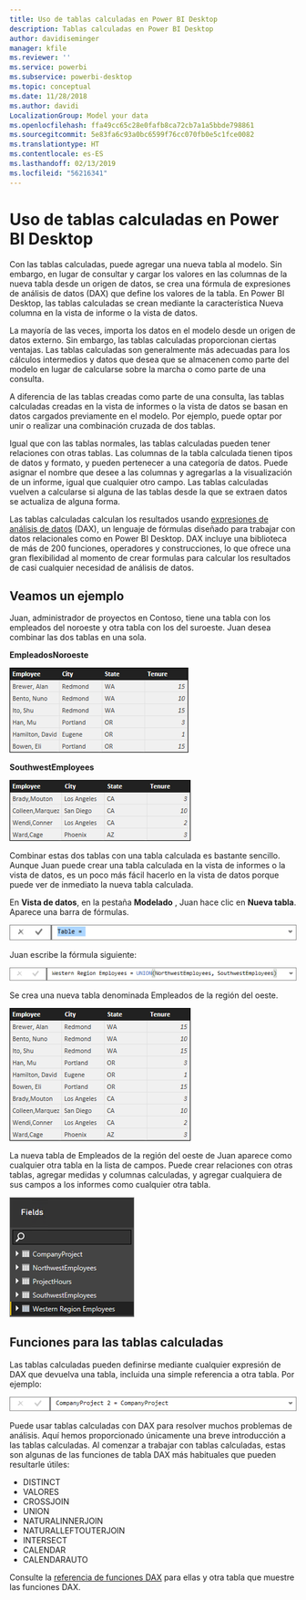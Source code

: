 ```yaml
---
title: Uso de tablas calculadas en Power BI Desktop
description: Tablas calculadas en Power BI Desktop
author: davidiseminger
manager: kfile
ms.reviewer: ''
ms.service: powerbi
ms.subservice: powerbi-desktop
ms.topic: conceptual
ms.date: 11/28/2018
ms.author: davidi
LocalizationGroup: Model your data
ms.openlocfilehash: ffa49cc65c28e0fafb8ca72cb7a1a5bbde798861
ms.sourcegitcommit: 5e83fa6c93a0bc6599f76cc070fb0e5c1fce0082
ms.translationtype: HT
ms.contentlocale: es-ES
ms.lasthandoff: 02/13/2019
ms.locfileid: "56216341"
---
```

# <a name="using-calculated-tables-in-power-bi-desktop"></a>Uso de tablas calculadas en Power BI Desktop
Con las tablas calculadas, puede agregar una nueva tabla al modelo. Sin embargo, en lugar de consultar y cargar los valores en las columnas de la nueva tabla desde un origen de datos, se crea una fórmula de expresiones de análisis de datos (DAX) que define los valores de la tabla. En Power BI Desktop, las tablas calculadas se crean mediante la característica Nueva columna en la vista de informe o la vista de datos.

La mayoría de las veces, importa los datos en el modelo desde un origen de datos externo. Sin embargo, las tablas calculadas proporcionan ciertas ventajas. Las tablas calculadas son generalmente más adecuadas para los cálculos intermedios y datos que desea que se almacenen como parte del modelo en lugar de calcularse sobre la marcha o como parte de una consulta.

A diferencia de las tablas creadas como parte de una consulta, las tablas calculadas creadas en la vista de informes o la vista de datos se basan en datos cargados previamente en el modelo. Por ejemplo, puede optar por unir o realizar una combinación cruzada de dos tablas.

Igual que con las tablas normales, las tablas calculadas pueden tener relaciones con otras tablas. Las columnas de la tabla calculada tienen tipos de datos y formato, y pueden pertenecer a una categoría de datos. Puede asignar el nombre que desee a las columnas y agregarlas a la visualización de un informe, igual que cualquier otro campo.  Las tablas calculadas vuelven a calcularse si alguna de las tablas desde la que se extraen datos se actualiza de alguna forma.

Las tablas calculadas calculan los resultados usando [expresiones de análisis de datos](https://msdn.microsoft.com/library/gg413422.aspx) (DAX), un lenguaje de fórmulas diseñado para trabajar con datos relacionales como en Power BI Desktop. DAX incluye una biblioteca de más de 200 funciones, operadores y construcciones, lo que ofrece una gran flexibilidad al momento de crear formulas para calcular los resultados de casi cualquier necesidad de análisis de datos.

## <a name="lets-look-at-an-example"></a>Veamos un ejemplo
Juan, administrador de proyectos en Contoso, tiene una tabla con los empleados del noroeste y otra tabla con los del suroeste. Juan desea combinar las dos tablas en una sola.

**EmpleadosNoroeste**

 ![](media/desktop-calculated-tables/calctables_nwempl.png)

**SouthwestEmployees**

 ![](media/desktop-calculated-tables/calctables_swempl.png)

Combinar estas dos tablas con una tabla calculada es bastante sencillo. Aunque Juan puede crear una tabla calculada en la vista de informes o la vista de datos, es un poco más fácil hacerlo en la vista de datos porque puede ver de inmediato la nueva tabla calculada.

En **Vista de datos**, en la pestaña **Modelado** , Juan hace clic en **Nueva tabla**. Aparece una barra de fórmulas.

 ![](media/desktop-calculated-tables/calctables_formulabarempty.png)

Juan escribe la fórmula siguiente:

 ![](media/desktop-calculated-tables/calctables_formulabarformula.png)

Se crea una nueva tabla denominada Empleados de la región del oeste.

 ![](media/desktop-calculated-tables/calctables_westregionempl.png)

La nueva tabla de Empleados de la región del oeste de Juan aparece como cualquier otra tabla en la lista de campos. Puede crear relaciones con otras tablas, agregar medidas y columnas calculadas, y agregar cualquiera de sus campos a los informes como cualquier otra tabla.

 ![](media/desktop-calculated-tables/calctables_fieldlist.png)

## <a name="functions-for-calculated-tables"></a>Funciones para las tablas calculadas
Las tablas calculadas pueden definirse mediante cualquier expresión de DAX que devuelva una tabla, incluida una simple referencia a otra tabla. Por ejemplo:

 ![](media/desktop-calculated-tables/calctables_formulabarsimpleformula.png)

Puede usar tablas calculadas con DAX para resolver muchos problemas de análisis. Aquí hemos proporcionado únicamente una breve introducción a las tablas calculadas. Al comenzar a trabajar con tablas calculadas, estas son algunas de las funciones de tabla DAX más habituales que pueden resultarle útiles:

* DISTINCT
* VALORES
* CROSSJOIN
* UNION
* NATURALINNERJOIN
* NATURALLEFTOUTERJOIN
* INTERSECT
* CALENDAR
* CALENDARAUTO

Consulte la [referencia de funciones DAX](https://msdn.microsoft.com/ee634396.aspx) para ellas y otra tabla que muestre las funciones DAX.

